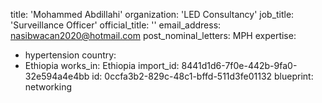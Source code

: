 title: 'Mohammed Abdillahi'
organization: 'LED Consultancy'
job_title: 'Surveillance Officer'
official_title: ''
email_address: nasibwacan2020@hotmail.com
post_nominal_letters: MPH
expertise:
  - hypertension
country:
  - Ethiopia
works_in: Ethiopia
import_id: 8441d1d6-7f0e-442b-9fa0-32e594a4e4bb
id: 0ccfa3b2-829c-48c1-bffd-511d3fe01132
blueprint: networking
